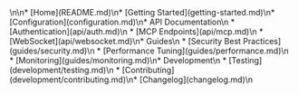 <!-- docs/_sidebar.md -->\n\n* [Home](README.md)\n* [Getting Started](getting-started.md)\n* [Configuration](configuration.md)\n* API Documentation\n  * [Authentication](api/auth.md)\n  * [MCP Endpoints](api/mcp.md)\n  * [WebSocket](api/websocket.md)\n* Guides\n  * [Security Best Practices](guides/security.md)\n  * [Performance Tuning](guides/performance.md)\n  * [Monitoring](guides/monitoring.md)\n* Development\n  * [Testing](development/testing.md)\n  * [Contributing](development/contributing.md)\n* [Changelog](changelog.md)\n